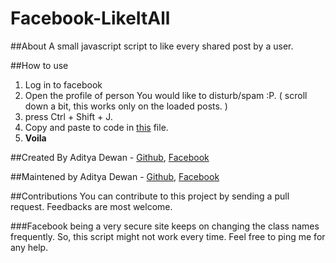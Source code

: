 # Facebook-LikeItAll

##About
A small javascript script to like every shared post by a user.

##How to use
1. Log in to facebook
2. Open the profile of person You would like to disturb/spam :P.
  ( scroll down a bit, this works only on the loaded posts. ) 
3. press Ctrl + Shift + J.
4. Copy and paste to code in [this](https://github.com/dewana-dewan/Facebook-LikeItAll/blob/master/like_shared_posts) file.
5. __Voila__
  

##Created By
Aditya Dewan - [Github](https://github.com/dewana-dewan), [Facebook](https://www.facebook.com/profile.php?id=100001674125654)

##Maintened by
Aditya Dewan - [Github](https://github.com/dewana-dewan), [Facebook](https://www.facebook.com/profile.php?id=100001674125654)

##Contributions
You can contribute to this project by sending a pull request. Feedbacks are most welcome.


###Facebook being a very secure site keeps on changing the class names frequently. So, this script might not work every time. Feel free to ping me for any help.
